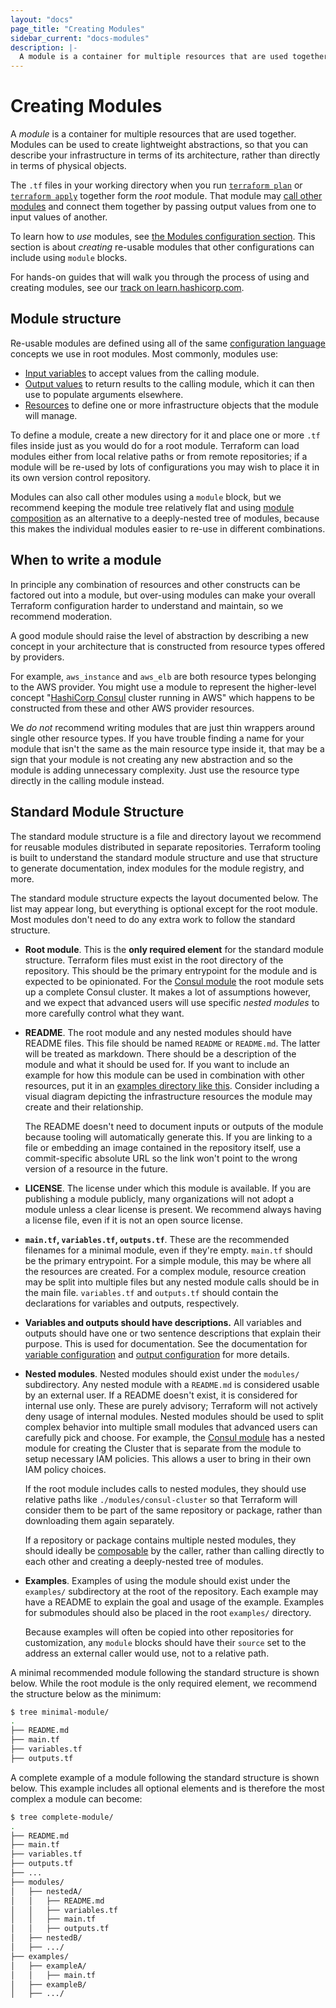 ```yaml
---
layout: "docs"
page_title: "Creating Modules"
sidebar_current: "docs-modules"
description: |-
  A module is a container for multiple resources that are used together.
---
```


# Creating Modules

A _module_ is a container for multiple resources that are used together.
Modules can be used to create lightweight abstractions, so that you can
describe your infrastructure in terms of its architecture, rather than
directly in terms of physical objects.

The `.tf` files in your working directory when you run [`terraform plan`](/docs/commands/plan.html)
or [`terraform apply`](/docs/commands/apply.html) together form the _root_
module. That module may [call other modules](/docs/configuration/modules.html#calling-a-child-module)
and connect them together by passing output values from one to input values
of another.

To learn how to _use_ modules, see [the Modules configuration section](/docs/configuration/modules.html).
This section is about _creating_ re-usable modules that other configurations
can include using `module` blocks.

For hands-on guides that will walk you through the process of using and creating
modules, see our [track on
learn.hashicorp.com](https://learn.hashicorp.com/terraform/modules/modules-overview).

## Module structure

Re-usable modules are defined using all of the same
[configuration language](/docs/configuration/) concepts we use in root modules.
Most commonly, modules use:

* [Input variables](/docs/configuration/variables.html) to accept values from
  the calling module.
* [Output values](/docs/configuration/outputs.html) to return results to the
  calling module, which it can then use to populate arguments elsewhere.
* [Resources](/docs/configuration/resources.html) to define one or more
  infrastructure objects that the module will manage.

To define a module, create a new directory for it and place one or more `.tf`
files inside just as you would do for a root module. Terraform can load modules
either from local relative paths or from remote repositories; if a module will
be re-used by lots of configurations you may wish to place it in its own
version control repository.

Modules can also call other modules using a `module` block, but we recommend
keeping the module tree relatively flat and using [module composition](./composition.html)
as an alternative to a deeply-nested tree of modules, because this makes
the individual modules easier to re-use in different combinations.

## When to write a module

In principle any combination of resources and other constructs can be factored
out into a module, but over-using modules can make your overall Terraform
configuration harder to understand and maintain, so we recommend moderation.

A good module should raise the level of abstraction by describing a new concept
in your architecture that is constructed from resource types offered by
providers.

For example, `aws_instance` and `aws_elb` are both resource types belonging to
the AWS provider. You might use a module to represent the higher-level concept
"[HashiCorp Consul](https://www.consul.io/) cluster running in AWS" which
happens to be constructed from these and other AWS provider resources.

We _do not_ recommend writing modules that are just thin wrappers around single
other resource types. If you have trouble finding a name for your module that
isn't the same as the main resource type inside it, that may be a sign that
your module is not creating any new abstraction and so the module is
adding unnecessary complexity. Just use the resource type directly in the
calling module instead.

## Standard Module Structure

The standard module structure is a file and directory layout we recommend for
reusable modules distributed in separate repositories. Terraform tooling is
built to understand the standard module structure and use that structure to
generate documentation, index modules for the module registry, and more.

The standard module structure expects the layout documented below. The list may
appear long, but everything is optional except for the root module. Most modules
don't need to do any extra work to follow the standard structure.

* **Root module**. This is the **only required element** for the standard
  module structure. Terraform files must exist in the root directory of
  the repository. This should be the primary entrypoint for the module and is
  expected to be opinionated. For the
  [Consul module](https://registry.terraform.io/modules/hashicorp/consul)
  the root module sets up a complete Consul cluster. It makes a lot of assumptions
  however, and we expect that advanced users will use specific _nested modules_
  to more carefully control what they want.

* **README**. The root module and any nested modules should have README
  files. This file should be named `README` or `README.md`. The latter will
  be treated as markdown. There should be a description of the module and
  what it should be used for. If you want to include an example for how this
  module can be used in combination with other resources, put it in an [examples
  directory like this](https://github.com/hashicorp/terraform-aws-consul/tree/master/examples).
  Consider including a visual diagram depicting the infrastructure resources
  the module may create and their relationship.

  The README doesn't need to document inputs or outputs of the module because
  tooling will automatically generate this. If you are linking to a file or
  embedding an image contained in the repository itself, use a commit-specific
  absolute URL so the link won't point to the wrong version of a resource in the
  future.

* **LICENSE**. The license under which this module is available. If you are
  publishing a module publicly, many organizations will not adopt a module
  unless a clear license is present. We recommend always having a license
  file, even if it is not an open source license.

* **`main.tf`, `variables.tf`, `outputs.tf`**. These are the recommended filenames for
  a minimal module, even if they're empty. `main.tf` should be the primary
  entrypoint. For a simple module, this may be where all the resources are
  created. For a complex module, resource creation may be split into multiple
  files but any nested module calls should be in the main file. `variables.tf`
  and `outputs.tf` should contain the declarations for variables and outputs,
  respectively.

* **Variables and outputs should have descriptions.** All variables and
  outputs should have one or two sentence descriptions that explain their
  purpose. This is used for documentation. See the documentation for
  [variable configuration](/docs/configuration/variables.html) and
  [output configuration](/docs/configuration/outputs.html) for more details.

* **Nested modules**. Nested modules should exist under the `modules/`
  subdirectory. Any nested module with a `README.md` is considered usable
  by an external user. If a README doesn't exist, it is considered for internal
  use only. These are purely advisory; Terraform will not actively deny usage
  of internal modules. Nested modules should be used to split complex behavior
  into multiple small modules that advanced users can carefully pick and
  choose. For example, the
  [Consul module](https://registry.terraform.io/modules/hashicorp/consul)
  has a nested module for creating the Cluster that is separate from the
  module to setup necessary IAM policies. This allows a user to bring in their
  own IAM policy choices.

  If the root module includes calls to nested modules, they should use relative
  paths like `./modules/consul-cluster` so that Terraform will consider them
  to be part of the same repository or package, rather than downloading them
  again separately.

  If a repository or package contains multiple nested modules, they should
  ideally be [composable](./composition.html) by the caller, rather than
  calling directly to each other and creating a deeply-nested tree of modules.

* **Examples**. Examples of using the module should exist under the
  `examples/` subdirectory at the root of the repository. Each example may have
  a README to explain the goal and usage of the example. Examples for
  submodules should also be placed in the root `examples/` directory.

  Because examples will often be copied into other repositories for
  customization, any `module` blocks should have their `source` set to the
  address an external caller would use, not to a relative path.

A minimal recommended module following the standard structure is shown below.
While the root module is the only required element, we recommend the structure
below as the minimum:

```sh
$ tree minimal-module/
.
├── README.md
├── main.tf
├── variables.tf
├── outputs.tf
```

A complete example of a module following the standard structure is shown below.
This example includes all optional elements and is therefore the most
complex a module can become:

```sh
$ tree complete-module/
.
├── README.md
├── main.tf
├── variables.tf
├── outputs.tf
├── ...
├── modules/
│   ├── nestedA/
│   │   ├── README.md
│   │   ├── variables.tf
│   │   ├── main.tf
│   │   ├── outputs.tf
│   ├── nestedB/
│   ├── .../
├── examples/
│   ├── exampleA/
│   │   ├── main.tf
│   ├── exampleB/
│   ├── .../
```

